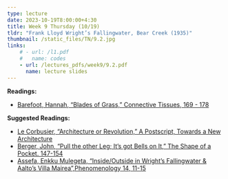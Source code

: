 ```yaml
---
type: lecture
date: 2023-10-19T8:00:00+4:30
title: Week 9 Thursday (10/19)
tldr: "Frank Lloyd Wright’s Fallingwater, Bear Creek (1935)"
thumbnail: /static_files/TN/9.2.jpg
links: 
    # - url: /l1.pdf
    #   name: codes
    - url: /lectures_pdfs/week9/9.2.pdf
      name: lecture slides
---
```

**Readings:**
- [Barefoot, Hannah, “Blades of Grass,” Connective Tissues, 169 - 178](/LOTL_Test/readings_pdfs/week9/TH/r1.pdf)

**Suggested Readings:**
- [Le Corbusier, “Architecture or Revolution,” A Postscript, Towards a New Architecture](/LOTL_Test/readings_pdfs/week9/TH/r2.pdf)
- [Berger, John, “Pull the other Leg; It’s got Bells on It,” The Shape of a Pocket. 147-154](/LOTL_Test/readings_pdfs/week9/TH/r3.pdf)
- [Assefa, Enkku Mulegeta, “Inside/Outside in Wright’s Fallingwater & Aalto’s Villa Mairea”,Phenomenology 14, 11-15](/LOTL_Test/readings_pdfs/week9/TH/r4.pdf)


